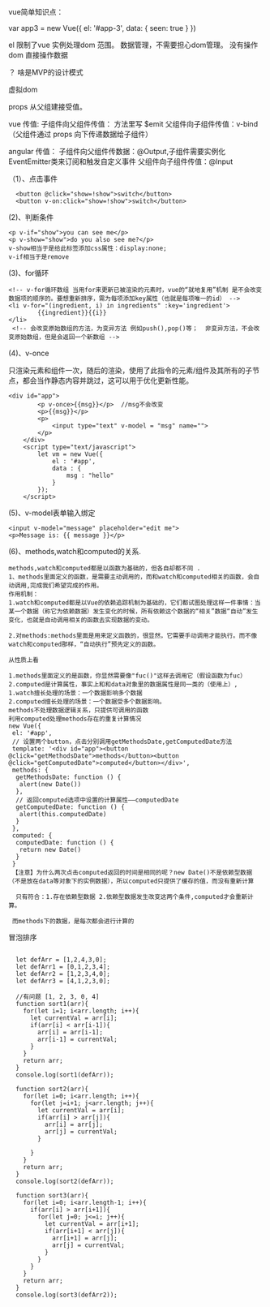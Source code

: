 vue简单知识点：



var app3 = new Vue({
  el: '#app-3',
  data: {
    seen: true
  }
})

el 限制了vue 实例处理dom 范围。
数据管理，不需要担心dom管理。
没有操作dom 直接操作数据

？ 啥是MVP的设计模式


虚拟dom



props 从父组建接受值。


vue 传值:
子组件向父组件传值：
方法里写 $emit
父组件向子组件传值：v-bind（父组件通过 props 向下传递数据给子组件）

angular 传值：
子组件向父组件传数据：@Output,子组件需要实例化EventEmitter类来订阅和触发自定义事件
父组件向子组件传值：@Input






（1）、点击事件
```
  <button @click="show=!show">switch</button>
  <button v-on:click="show=!show">switch</button>
```
(2)、判断条件

```
<p v-if="show">you can see me</p>
<p v-show="show">do you also see me?</p>
v-show相当于是给此标签添加css属性：display:none;
v-if相当于是remove
```
(3)、for循环
```
<!-- v-for循环数组 当用for来更新已被渲染的元素时，vue的“就地复用”机制 是不会改变数据项的顺序的。要想重新排序，需为每项添加key属性（也就是每项唯一的id） -->
<li v-for="(ingredient, i) in ingredients" :key='ingredient'>
        {{ingredient}}{{i}}
</li>
 <!-- 会改变原始数组的方法，为变异方法 例如push(),pop()等；  非变异方法，不会改变原始数组，但是会返回一个新数组 -->

```

(4)、v-once

只渲染元素和组件一次，随后的渲染，使用了此指令的元素/组件及其所有的子节点，都会当作静态内容并跳过，这可以用于优化更新性能。
```
<div id="app">
		<p v-once>{{msg}}</p>  //msg不会改变
		<p>{{msg}}</p>
		<p>
			<input type="text" v-model = "msg" name="">
		</p>
	</div>
	<script type="text/javascript">
		let vm = new Vue({
			el : '#app',
			data : {
				msg : "hello"
			}
		});
	</script>

```

(5)、v-model表单输入绑定
```
<input v-model="message" placeholder="edit me">
<p>Message is: {{ message }}</p>
```
(6)、methods,watch和computed的关系.
```
methods,watch和computed都是以函数为基础的，但各自却都不同 .
1、methods里面定义的函数，是需要主动调用的，而和watch和computed相关的函数，会自动调用,完成我们希望完成的作用。
作用机制：
1.watch和computed都是以Vue的依赖追踪机制为基础的，它们都试图处理这样一件事情：当某一个数据（称它为依赖数据）发生变化的时候，所有依赖这个数据的“相关”数据“自动”发生变化，也就是自动调用相关的函数去实现数据的变动。

2.对methods:methods里面是用来定义函数的，很显然，它需要手动调用才能执行。而不像watch和computed那样，“自动执行”预先定义的函数。

从性质上看

1.methods里面定义的是函数，你显然需要像"fuc()"这样去调用它（假设函数为fuc）
2.computed是计算属性，事实上和和data对象里的数据属性是同一类的（使用上）,
1.watch擅长处理的场景：一个数据影响多个数据
2.computed擅长处理的场景：一个数据受多个数据影响。
methods不处理数据逻辑关系，只提供可调用的函数
利用computed处理methods存在的重复计算情况
new Vue({
 el: '#app',
 // 设置两个button，点击分别调用getMethodsDate,getComputedDate方法
 template: '<div id="app"><button @click="getMethodsDate">methods</button><button @click="getComputedDate">computed</button></div>',
 methods: {
  getMethodsDate: function () {
   alert(new Date())
  },
  // 返回computed选项中设置的计算属性——computedDate
  getComputedDate: function () {
   alert(this.computedDate)
  }
 },
 computed: {
  computedDate: function () {
   return new Date()
  }
 }
 【注意】为什么两次点击computed返回的时间是相同的呢？new Date()不是依赖型数据（不是放在data等对象下的实例数据），所以computed只提供了缓存的值，而没有重新计算
 
  只有符合：1.存在依赖型数据 2.依赖型数据发生改变这两个条件,computed才会重新计算。 
 
 而methods下的数据，是每次都会进行计算的 
```


冒泡排序


```

  let defArr = [1,2,4,3,0];
  let defArr1 = [0,1,2,3,4];
  let defArr2 = [1,2,3,4,0];
  let defArr3 = [4,1,2,3,0];

  //有问题 [1, 2, 3, 0, 4]
  function sort1(arr){
    for(let i=1; i<arr.length; i++){
      let currentVal = arr[i];
      if(arr[i] < arr[i-1]){
        arr[i] = arr[i-1];
        arr[i-1] = currentVal;
      }
    }
    return arr;
  }
  console.log(sort1(defArr));

  function sort2(arr){
    for(let i=0; i<arr.length; i++){
      for(let j=i+1; j<arr.length; j++){
        let currentVal = arr[i];
        if(arr[i] > arr[j]){
          arr[i] = arr[j];
          arr[j] = currentVal;
        }

      }
    }
    return arr;
  }
  console.log(sort2(defArr));

  function sort3(arr){
    for(let i=0; i<arr.length-1; i++){
      if(arr[i] > arr[i+1]){
        for(let j=0; j<=i; j++){
          let currentVal = arr[i+1];
          if(arr[i+1] < arr[j]){
            arr[i+1] = arr[j];
            arr[j] = currentVal;
          }
        }
      }
    }
    return arr;
  }
  console.log(sort3(defArr2));

```
